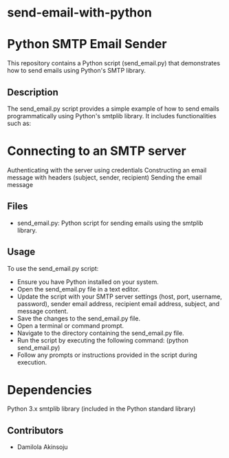# send-email-with-python

# Python SMTP Email Sender

This repository contains a Python script (send_email.py) that demonstrates how to send emails using Python's SMTP library.

## Description
The send_email.py script provides a simple example of how to send emails programmatically using Python's smtplib library. It includes functionalities such as:
# Connecting to an SMTP server
Authenticating with the server using credentials Constructing an email message with headers (subject, sender, recipient) Sending the email message

## Files
* send_email.py: Python script for sending emails using the smtplib library.

## Usage
To use the send_email.py script:
* Ensure you have Python installed on your system.
* Open the send_email.py file in a text editor.
* Update the script with your SMTP server settings (host, port, username, password), sender email address, recipient email address, subject, and message content.
* Save the changes to the send_email.py file.
* Open a terminal or command prompt.
* Navigate to the directory containing the send_email.py file.
* Run the script by executing the following command: (python send_email.py)
* Follow any prompts or instructions provided in the script during execution.

# Dependencies
Python 3.x
smtplib library (included in the Python standard library)

## Contributors
* Damilola Akinsoju


